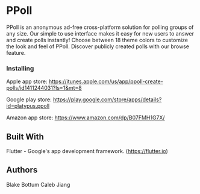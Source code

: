 # PPoll

PPoll is an anonymous ad-free cross-platform solution for polling groups of any size. Our simple to use interface makes it easy for new users to answer and create polls instantly! Choose between 18 theme colors to customize the look and feel of PPoll. Discover publicly created polls with our browse feature. 

### Installing

Apple app store: https://itunes.apple.com/us/app/ppoll-create-polls/id1411244031?ls=1&mt=8

Google play store: https://play.google.com/store/apps/details?id=platypus.ppoll

Amazon app store: https://www.amazon.com/dp/B07FMH1G7X/

## Built With

Flutter - Google's app development framework. (https://flutter.io)

## Authors

Blake Bottum
Caleb Jiang
